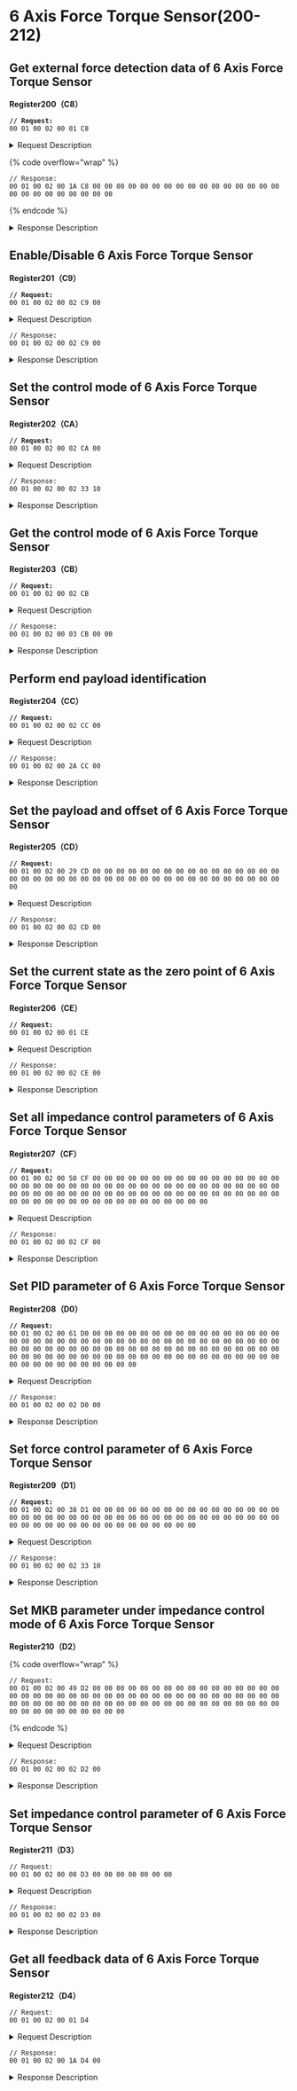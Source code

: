 # 6 Axis Force Torque Sensor(200-212)

## Get external force detection data of 6 Axis Force Torque Sensor

**Register200（C8）**

<pre><code><strong>// Request:
</strong>00 01 00 02 00 01 C8
</code></pre>

<details>

<summary>Request Description</summary>

```
//00 01    U16, Transaction ID
//00 02    U16, Protocol Identifier
//00 01    U16, Length 
//C8       U8, Register
```

</details>

{% code overflow="wrap" %}
```
// Response:
00 01 00 02 00 1A C8 00 00 00 00 00 00 00 00 00 00 00 00 00 00 00 00 00 00 00 00 00 00 00 00 00 
```
{% endcode %}

<details>

<summary>Response Description</summary>

{% code overflow="wrap" %}
```
//00 01    U16, Transaction ID
//00 02    U16, Protocol Identifier
//00 1A    U16, Length 
//C8       U8, Register
//00       U8, State
//00, 00, 00, 00, 00, 00, 00, 00,00, 00, 00, 00,00, 00, 00, 00,00, 00, 00, 00,00, 00, 00, 00     fp32, 
External force detection data:
After filtering, load and offset compensation
```
{% endcode %}

</details>







## Enable/Disable 6 Axis Force Torque Sensor

**Register201（C9）**

<pre><code><strong>// Request:
</strong>00 01 00 02 00 02 C9 00
</code></pre>

<details>

<summary>Request Description</summary>

```
//00 01    U16, Transaction ID
//00 02    U16, Protocol Identifier
//00 02    U16, Length 
//C9       U8, Register
//00       U8, 0-Disable; 1-Enable    
```

</details>

```
// Response:
00 01 00 02 00 02 C9 00
```

<details>

<summary>Response Description</summary>

```
//00 01    U16, Transaction ID
//00 02    U16, Protocol Identifier
//00 02    U16, Length 
//C9       U8, Register
//00       U8, State
```

</details>





## Set the control mode of 6 Axis Force Torque Sensor

**Register202（CA）**

<pre><code><strong>// Request:
</strong>00 01 00 02 00 02 CA 00  
</code></pre>

<details>

<summary>Request Description</summary>

```
//00 01    U16, Transaction ID
//00 02    U16, Protocol Identifier
//00 02    U16, Length 
//CA       U8, Register
//00       U8, 
control mode
0: non-force mode
1: impedance control mode
2: force control mode
```

</details>

```
// Response:
00 01 00 02 00 02 33 10
```

<details>

<summary>Response Description</summary>

```
//00 01    U16, Transaction ID
//00 02    U16, Protocol Identifier
//00 02    U16, Length 
//33       U8, Register
//10       U8, State
```

</details>



## Get the control mode of 6 Axis Force Torque Sensor

**Register203（CB）**

<pre><code><strong>// Request:
</strong>00 01 00 02 00 02 CB
</code></pre>

<details>

<summary>Request Description</summary>

```
//00 01    U16, Transaction ID
//00 02    U16, Protocol Identifier
//00 02    U16, Length 
//CB       U8, Register
```

</details>

```
// Response:
00 01 00 02 00 03 CB 00 00
```

<details>

<summary>Response Description</summary>

```
//00 01    U16, Transaction ID
//00 02    U16, Protocol Identifier
//00 03    U16, Length 
//CB       U8, Register
//00       U8, State
//00       U8, 
control mode
0: non-force mode
1: impedance control mode
2: force control mode
```

</details>





## Perform end payload identification

**Register204（CC）**

<pre><code><strong>// Request:
</strong>00 01 00 02 00 02 CC 00
</code></pre>

<details>

<summary>Request Description</summary>

```
//00 01    U16, Transaction ID
//00 02    U16, Protocol Identifier
//00 02    U16, Length 
//CC       U8, Register
//00       U8, 
0: 6 Axis Force Torque Sensor identification
1: current identification
```

</details>

```
// Response:
00 01 00 02 00 2A CC 00
```

<details>

<summary>Response Description</summary>

```
//00 01    U16, Transaction ID
//00 02    U16, Protocol Identifier
//00 2A    U16, Length   Type 0: 00,2A  Type 1: 00,12
//CC       U8, Register
//00       U8, State
//00,00,00,00    fp32, 4*n Byte
//00,00,00,00
    ...
//00,00,00,00
Identification result)
Type=0: N=10.
[weight(kg), Cx, Cy, Cz(mm), Fx0, Fy0, Fz0(N), Tx0, Ty0, Tz0(Nm)]
Type=1: N=4.
[weight(kg), offset_Cx, offset_Cy, offset_Cz(mm)]
```

</details>







## Set the payload and offset of 6 Axis Force Torque Sensor

**Register205（CD）**

<pre data-overflow="wrap"><code><strong>// Request:
</strong>00 01 00 02 00 29 CD 00 00 00 00 00 00 00 00 00 00 00 00 00 00 00 00 00 00 00 00 00 00 00 00 00 00 00 00 00 00 00 00 00 00 00 00 00 00 00 00 
</code></pre>

<details>

<summary>Request Description</summary>

```
//00 01    U16, Transaction ID
//00 02    U16, Protocol Identifier
//00 29    U16, Length 
//CD       U8, Register
//00 00 00 00	fp32,  weight: kg
//00 00 00 00	fp32,  Cx: mm
//00 00 00 00	fp32,  Cy: mm
//00 00 00 00	fp32,  Cz: mm
//00 00 00 00	fp32,  Fx: mm
//00 00 00 00	fp32,  Fy: mm
//00 00 00 00	fp32,  Fz: mm
//00 00 00 00	fp32,  Tx: mm
//00 00 00 00	fp32,  Ty: mm
//00 00 00 00	fp32,  Tz: mm
```

</details>

```
// Response:
00 01 00 02 00 02 CD 00
```

<details>

<summary>Response Description</summary>

```
//00 01    U16, Transaction ID
//00 02    U16, Protocol Identifier
//00 02    U16, Length 
//CD       U8, Register
//00       U8, State
```

</details>







## Set the current state as the zero point of 6 Axis Force Torque Sensor

**Register206（CE）**

<pre><code><strong>// Request:
</strong>00 01 00 02 00 01 CE
</code></pre>

<details>

<summary>Request Description</summary>

```
//00 01    U16, Transaction ID
//00 02    U16, Protocol Identifier
//00 01    U16, Length 
//CE       U8, Register
```

</details>

```
// Response:
00 01 00 02 00 02 CE 00
```

<details>

<summary>Response Description</summary>

```
//00 01    U16, Transaction ID
//00 02    U16, Protocol Identifier
//00 02    U16, Length 
//CE       U8, Register
//00       U8, State
```

</details>







## Set all impedance control parameters of 6 Axis Force Torque Sensor

**Register207（CF）**

<pre data-overflow="wrap"><code><strong>// Request:
</strong>00 01 00 02 00 50 CF 00 00 00 00 00 00 00 00 00 00 00 00 00 00 00 00 00 00 00 00 00 00 00 00 00 00 00 00 00 00 00 00 00 00 00 00 00 00 00 00 00 00 00 00 00 00 00 00 00 00 00 00 00 00 00 00 00 00 00 00 00 00 00 00 00 00 00 00 00 00 00 00 00 00 00 00 00 00 00 
</code></pre>

<details>

<summary>Request Description</summary>

```
//00 01    U16, Transaction ID
//00 02    U16, Protocol Identifier
//00 50    U16, Length 
//CF       U8, Register
//00	U8, 
0: Base coordinate
1: Tool coordinate

//00 00 00 00 00 00	 U8, 
1: the corresponding direction will produce impedance

//00 00 00 00 	fp32*6 ,
00 00 00 00 
00 00 00 00 
00 00 00 00 
00 00 00 00 
00 00 00 00
M => [Mx, My,Mz, Mr, Mp, My]
Equivalent mass(xyz): 0.02~1.0(kg)
Moment of inertia(rpy): 0.0001~0.01(kg*m^2)

//00 00 00 00  fp32*6 ,
00 00 00 00 
00 00 00 00 
00 00 00 00 
00 00 00 00 
00 00 00 00
Stiffness coefficient.
K => [kx, ky, kz, kr, kp, ky]
xyz: 0~2000(N/m)
rpy: 0~20(Nm/rad)

//00 00 00 00  fp32*6 ,
00 00 00 00 
00 00 00 00 
00 00 00 00 
00 00 00 00 
00 00 00 00
Damping coefficient
```

</details>

```
// Response:
00 01 00 02 00 02 CF 00
```

<details>

<summary>Response Description</summary>

```
//00 01    U16, Transaction ID
//00 02    U16, Protocol Identifier
//00 02    U16, Length 
//CF       U8, Register
//00       U8, State
```

</details>





## Set PID parameter of 6 Axis Force Torque Sensor

**Register208（D0）**

<pre data-overflow="wrap"><code><strong>// Request:
</strong>00 01 00 02 00 61 D0 00 00 00 00 00 00 00 00 00 00 00 00 00 00 00 00 00 00 00 00 00 00 00 00 00 00 00 00 00 00 00 00 00 00 00 00 00 00 00 00 00 00 00 00 00 00 00 00 00 00 00 00 00 00 00 00 00 00 00 00 00 00 00 00 00 00 00 00 00 00 00 00 00 00 00 00 00 00 00 00 00 00 00 00 00 00 00 00 00 00 00 00 00 00 00 00 
</code></pre>

<details>

<summary>Request Description</summary>

```
//00 01    U16, Transaction ID
//00 02    U16, Protocol Identifier
//00 61    U16, Length 
//D0       U8, Register
//00 00 00 00 		fp32*6, 
00 00 00 00 
00 00 00 00 
00 00 00 00 
00 00 00 00 
00 00 00 00
Proportional gain: KP
Kp[i]: 0~0.05

//00 00 00 00  	fp32*6, 
00 00 00 00 
00 00 00 00 
00 00 00 00 
00 00 00 00 
00 00 00 00
Integral gain: KI
KI[i]: 0~0.0005

//00 00 00 00  	fp32*6, 
00 00 00 00 
00 00 00 00 
00 00 00 00 
00 00 00 00 
00 00 00 00
Differential gain: KD
KD[i]: 0~0.05

//00 00 00 00  	fp32*6, 
00 00 00 00 
00 00 00 00 
00 00 00 00 
00 00 00 00 
00 00 00 00
Maximum TCP speed along each axis
VMAX[i]: 0~200(mm/s)
```

</details>

```
// Response:
00 01 00 02 00 02 D0 00
```

<details>

<summary>Response Description</summary>

```
//00 01    U16, Transaction ID
//00 02    U16, Protocol Identifier
//00 02    U16, Length 
//D0       U8, Register
//00       U8, State
```

</details>







## Set force control parameter of 6 Axis Force Torque Sensor

**Register209（D1）**

<pre data-overflow="wrap"><code><strong>// Request:
</strong>00 01 00 02 00 38 D1 00 00 00 00 00 00 00 00 00 00 00 00 00 00 00 00 00 00 00 00 00 00 00 00 00 00 00 00 00 00 00 00 00 00 00 00 00 00 00 00 00 00 00 00 00 00 00 00 00 00 00 00 00 00 00   
</code></pre>

<details>

<summary>Request Description</summary>

{% code overflow="wrap" %}
```
//00 01    U16, Transaction ID
//00 02    U16, Protocol Identifier
//00 38    U16, Length 
//D1       U8, Register
//00	U8, 
0: Base coordinate
1: Tool coordinate

//00 00 00 00 00 00	 U8*6, 
1: the corresponding direction can be controlled by force

//00 00 00 00	fp32*6, 
00 00 00 00 
00 00 00 00 
00 00 00 00 
00 00 00 00 
00 00 00 00
F => [Fx, Fy, Fz, Fr, Fp, Fy]
(F[i]: The arm adjusts its position along the corresponding axis to achieve the specified force torque)
Fx: -150~150 (N)
Fy: -150~150 (N)
Fz: -200~200 (N)
Fr: -4~4(Nm)
Fp: -4~4(Nm)
Fy: -4~4(Nm)

//00 00 00 00	fp32*6, 
00 00 00 00 
00 00 00 00 
00 00 00 00 
00 00 00 00 
00 00 00 00
(Maximum TCP speed along each axis)
VMAX[i]: 0~200(mm/s)
```
{% endcode %}

</details>

```
// Response:
00 01 00 02 00 02 33 10
```

<details>

<summary>Response Description</summary>

```
//00 01    U16, Transaction ID
//00 02    U16, Protocol Identifier
//00 02    U16, Length 
//D1       U8, Register
//00       U8, State
```

</details>







## Set MKB parameter under impedance control mode of 6 Axis Force Torque Sensor

**Register210（D2）**

{% code overflow="wrap" %}
```
// Request:
00 01 00 02 00 49 D2 00 00 00 00 00 00 00 00 00 00 00 00 00 00 00 00 00 00 00 00 00 00 00 00 00 00 00 00 00 00 00 00 00 00 00 00 00 00 00 00 00 00 00 00 00 00 00 00 00 00 00 00 00 00 00 00 00 00 00 00 00 00 00 00 00 00 00 00 00 00 00 00 
```
{% endcode %}

<details>

<summary>Request Description</summary>

```
//00 01    U16, Transaction ID
//00 02    U16, Protocol Identifier
//00 49    U16, Length 
//D2       U8, Register
//00 00 00 00	fp32*6, 
00 00 00 00 
00 00 00 00 
00 00 00 00 
00 00 00 00 
00 00 00 00
M => [Mx, My,Mz, Mr, Mp, My]
Equivalent mass(xyz): 0.02~1.0(kg)
Moment of inertia(rpy): 0.0001~0.01(kg*m^2)

//00 00 00 00	fp32*6, 
00 00 00 00 
00 00 00 00 
00 00 00 00 
00 00 00 00 
00 00 00 00
Stiffness coefficient.
K => [kx, ky, kz, kr, kp, ky]
xyz: 0~2000(N/m)
rpy: 0~20(Nm/rad)

//00 00 00 00 	fp32*6, 
00 00 00 00 
00 00 00 00 
00 00 00 00 
00 00 00 00 
00 00 00 00
Damping coefficient
```

</details>

```
// Response:
00 01 00 02 00 02 D2 00
```

<details>

<summary>Response Description</summary>

```
//00 01    U16, Transaction ID
//00 02    U16, Protocol Identifier
//00 02    U16, Length 
//D2       U8, Register
//00       U8, State
```

</details>





## Set impedance control parameter of 6 Axis Force Torque Sensor

**Register211（D3）**

```
// Request:
00 01 00 02 00 08 D3 00 00 00 00 00 00 00
```

<details>

<summary>Request Description</summary>

```
//00 01    U16, Transaction ID
//00 02    U16, Protocol Identifier
//00 08    U16, Length 
//D3       U8, Register
//00       U8, 
0: Base coordinate
1: Tool coordinate
//00 00 00 00 00 00 
1: the corresponding direction will produce impedance
```

</details>

```
// Response:
00 01 00 02 00 02 D3 00
```

<details>

<summary>Response Description</summary>

```
//00 01    U16, Transaction ID
//00 02    U16, Protocol Identifier
//00 02    U16, Length 
//D3       U8, Register
//00       U8, State
```

</details>







## Get all feedback data of 6 Axis Force Torque Sensor

**Register212（D4）**

```
// Request:
00 01 00 02 00 01 D4  
```

<details>

<summary>Request Description</summary>

```
//00 01    U16, Transaction ID
//00 02    U16, Protocol Identifier
//00 01    U16, Length 
//D4       U8, Register
```

</details>

```
// Response:
00 01 00 02 00 1A D4 00
```

<details>

<summary>Response Description</summary>

<pre><code>//00 01    U16, Transaction ID
//00 02    U16, Protocol Identifier
//00 1A    U16, Length 
//D4       U8, Register
//00       U8, State
//00 U8, Control mode
//00 U8, Enable state
//00 U8, Type
//08 U8, ID
//03, E8 U16, Frequency
//00,00,00,00	fp32, Weight
//00,00,00,00	fp32, Reserve

//00,00,00,00	fp32, 
00,00,00,00
00,00,00,00
Centroid

//00,00,00,00	fp32, offset
00,00,00,00
00,00,00,00
00,00,00,00
00,00,00,00
00,00,00,00

//00
Coordinate of impedance control mode

//00,00,00,00,00,00	fp32, Impedance control vector

//00,00,00,00	fp32, 
00,00,00,00
00,00,00,00
00,00,00,00
00,00,00,00
00,00,00,00
Equivalent mass and
Moment of inertia

//00,00,00,00	fp32, 
00,00,00,00
00,00,00,00
00,00,00,00
00,00,00,00
00,00,00,00
Stiffness coefficient

<strong>//00,00,00,00	fp32, 
</strong>00,00,00,00
00,00,00,00
00,00,00,00
00,00,00,00
00,00,00,00
Damping coefficient

//00    U8, Coordinate of force control mode

<strong>//00,00,00,00,00,00	fp32, Force Control vector
</strong>
//00,00,00,00	fp32, 
00,00,00,00
00,00,00,00
00,00,00,00
00,00,00,00
00,00,00,00
Force vector

//00,00,00,00	fp32, 
00,00,00,00
00,00,00,00
00,00,00,00
00,00,00,00
00,00,00,00
Reserve

//00,00,00,00	fp32, 
00,00,00,00
00,00,00,00
00,00,00,00
00,00,00,00
00,00,00,00
KP: Proportional gain


//00,00,00,00	fp32, 
00,00,00,00
00,00,00,00
00,00,00,00
00,00,00,00
00,00,00,00
KI: Integral gain

//00,00,00,00	fp32, 
00,00,00,00
00,00,00,00
00,00,00,00
00,00,00,00
00,00,00,00
KD: Differential gain

//00,00,00,00	fp32, 
00,00,00,00
00,00,00,00
00,00,00,00
00,00,00,00
00,00,00,00
Max TCP speed vector
</code></pre>

</details>





